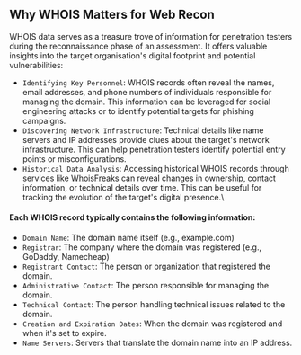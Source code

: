 ## Why WHOIS Matters for Web Recon

WHOIS data serves as a treasure trove of information for penetration testers during the reconnaissance phase of an assessment. It offers valuable insights into the target organisation's digital footprint and potential vulnerabilities:

- `Identifying Key Personnel`: WHOIS records often reveal the names, email addresses, and phone numbers of individuals responsible for managing the domain. This information can be leveraged for social engineering attacks or to identify potential targets for phishing campaigns.
- `Discovering Network Infrastructure`: Technical details like name servers and IP addresses provide clues about the target's network infrastructure. This can help penetration testers identify potential entry points or misconfigurations.
- `Historical Data Analysis`: Accessing historical WHOIS records through services like [WhoisFreaks](https://whoisfreaks.com/) can reveal changes in ownership, contact information, or technical details over time. This can be useful for tracking the evolution of the target's digital presence.\
#### Each WHOIS record typically contains the following information:

- `Domain Name`: The domain name itself (e.g., example.com)
- `Registrar`: The company where the domain was registered (e.g., GoDaddy, Namecheap)
- `Registrant Contact`: The person or organization that registered the domain.
- `Administrative Contact`: The person responsible for managing the domain.
- `Technical Contact`: The person handling technical issues related to the domain.
- `Creation and Expiration Dates`: When the domain was registered and when it's set to expire.
- `Name Servers`: Servers that translate the domain name into an IP address.